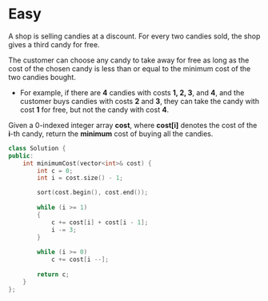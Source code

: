 # Easy

A shop is selling candies at a discount. For every two candies sold, the shop gives a third candy for free.

The customer can choose any candy to take away for free as long as the cost of the chosen candy is less than or equal to the minimum cost of the two candies bought.

- For example, if there are **4** candies with costs **1, 2, 3**, and **4**, and the customer buys candies with costs **2** and **3**, they can take the candy with cost **1** for free, but not the candy with cost **4**.

Given a 0-indexed integer array **cost**, where **cost[i]** denotes the cost of the **i**-th candy, return the **minimum** cost of buying all the candies.

```cpp
class Solution {
public:
    int minimumCost(vector<int>& cost) {
        int c = 0;
        int i = cost.size() - 1;

        sort(cost.begin(), cost.end());
        
        while (i >= 1)
        {
            c += cost[i] + cost[i - 1];
            i -= 3;
        }
        
        while (i >= 0)
            c += cost[i --];
        
        return c;
    }
};
```
